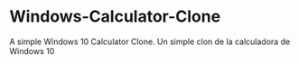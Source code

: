 # Windows-Calculator-Clone
A simple Windows 10 Calculator Clone.
Un simple clon de la calculadora de Windows 10
